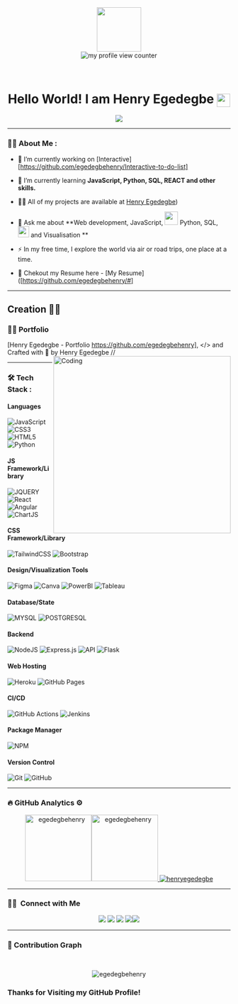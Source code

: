 <div id="header" align="center">
  <img src="https://media.giphy.com/media/M9gbBd9nbDrOTu1Mqx/giphy.gif" width="100"/>
</div>
<div align="center">
<img src="https://komarev.com/ghpvc/?username=egedegbehenry&style=flat-square&color=blue" alt="my profile view counter" />
</div>
<br>
<br>
<div align="center">
<h1>
  Hello World! I am Henry Egedegbe
  <img src="https://media.giphy.com/media/hvRJCLFzcasrR4ia7z/giphy.gif" width="30px" align="center"/>
</h1>
</div>
<p align="center">
  <img src="https://readme-typing-svg.herokuapp.com/?lines=Frontend+and+Backend+Software+Developer;+HTML,+CSS,+JavaScript;+Python,+Git.+GitHub;+and+other+skills." />
</p>

---

### :man_technologist: About Me :

- 🔭 I’m currently working on [Interactive][https://github.com/egedegbehenry/Interactive-to-do-list]

- 🌱 I’m currently learning **JavaScript, Python, SQL, REACT and other skills.**

- 👨‍💻 All of my projects are available at [Henry Egedegbe](https://github.com/egedegbehenry?tab=repositories))

- 💬 Ask me about **Web development, JavaScript, <img src="https://media.giphy.com/media/WUlplcMpOCEmTGBtBW/giphy.gif" width="30"> Python, SQL, <img src="https://media.giphy.com/media/v1.Y2lkPTc5MGI3NjExajdsamhvZmw5NjdtaDZrdTI1OGtyOGRzeWtsa3M2NWZ1bnhoYTVkMSZlcD12MV9pbnRlcm5hbF9naWZfYnlfaWQmY3Q9Zw/dtB7kgF86VwZWY5Iee/giphy.gif" width="25" height="25"> and Visualisation **

- :zap: In my free time, I explore the world via air or road trips, one place at a time.

- 📄 Chekout my Resume here - [My Resume]([https://github.com/egedegbehenry/#]

<hr>

## Creation 👨‍💻

### 👨‍💻 Portfolio

[Henry Egedegbe - Portfolio https://github.com/egedegbehenry],
</> and Crafted with 💛 by Henry Egedegbe
//<img id="optionalstuff" alt="Coding" src="https://media.giphy.com/media/dWesBcTLavkZuG35MI/giphy.gif" width=400px align="right"/>

---

### :hammer_and_wrench: Tech Stack :

#### Languages

![JavaScript](https://img.shields.io/badge/-JavaScript-000?style=for-the-badge&logo=javascript)
![CSS3](https://img.shields.io/badge/-CSS3-000?style=for-the-badge&logo=css3)
![HTML5](https://img.shields.io/badge/-HTML5-000?style=for-the-badge&logo=html5)
![Python](https://img.shields.io/badge/-Python-000?style=for-the-badge&logo=python)

#### JS Framework/Library

![JQUERY](https://img.shields.io/badge/-JQUERY-000?style=for-the-badge&logo=jquery)
![React](https://img.shields.io/badge/-ReactJS-000?style=for-the-badge&logo=react)
![Angular](https://img.shields.io/badge/-AngularJS-000?style=for-the-badge&logo=angular)
![ChartJS](https://img.shields.io/badge/-CHART.JS-000?style=for-the-badge&logo=chart.js)

#### CSS Framework/Library

![TailwindCSS](https://img.shields.io/badge/-TailwindCSS-000?style=for-the-badge&logo=tailwind-css)
![Bootstrap](https://img.shields.io/badge/-Bootstrap-000?style=for-the-badge&logo=bootstrap)

#### Design/Visualization Tools

![Figma](https://img.shields.io/badge/-Figma-000?style=for-the-badge&logo=figma)
![Canva](https://img.shields.io/badge/-Canva-000?style=for-the-badge&logo=canva)
![PowerBI](https://img.shields.io/badge/-PowerBI-000?style=for-the-badge&logo=powerbi)
![Tableau](https://img.shields.io/badge/-Tableau-000?style=for-the-badge&logo=tableau)

#### Database/State

![MYSQL](https://img.shields.io/badge/-MYSQL-000?style=for-the-badge&logo=mysql)
![POSTGRESQL](https://img.shields.io/badge/-POSTGRESQL-000?style=for-the-badge&logo=postgresql)

#### Backend

![NodeJS](https://img.shields.io/badge/-NodeJS-000?style=for-the-badge&logo=node.js&logoColor=pink)
![Express.js](https://img.shields.io/badge/-ExpressJS-000?style=for-the-badge&logo=express)
![API](https://img.shields.io/badge/-API-000?style=for-the-badge&logo=fastapi)
![Flask](https://img.shields.io/badge/-FLASK-000?style=for-the-badge&logo=flask)

#### Web Hosting

![Heroku](https://img.shields.io/badge/-Heroku-000?style=for-the-badge&logo=heroku)
![GitHub Pages](https://img.shields.io/badge/-GitHub%20Pages-000?style=for-the-badge&logo=github)

#### CI/CD

![GitHub Actions](https://img.shields.io/badge/-github%20actions-000?style=for-the-badge&logo=githubactions)
![Jenkins](https://img.shields.io/badge/-jenkins-000?style=for-the-badge&logo=jenkins)

#### Package Manager

![NPM](https://img.shields.io/badge/-NPM-000?style=for-the-badge&logo=npm)

#### Version Control

![Git](https://img.shields.io/badge/-Git-000?style=for-the-badge&logo=git)
![GitHub](https://img.shields.io/badge/-GitHub-000?style=for-the-badge&logo=github)

---

### :fire:&nbsp;GitHub Analytics ⚙️

<p align="center">
<a href="https://github.com/egedegbehenry">
<img  src="https://github-readme-stats.vercel.app/api?username=egedegbehenry&show_icons=true&locale=en&theme=nightowl&hide_border=true" alt="egedegbehenry" height=150px /><img  src="https://github-readme-stats.vercel.app/api/top-langs?username=egedegbehenry&show_icons=true&locale=en&layout=compact&theme=nightowl&hide_border=true" alt="egedegbehenry" height=150px/>
  <img src="https://github-readme-streak-stats.herokuapp.com/?user=egedegbehenry&theme=nightowl&hide_border=true" alt="henryegedegbe"/>
</a>
</p>
<hr>

### 🤝🏻 &nbsp;Connect with Me

<p align="center">
<a href="https:/egedegbehenry.github.io/Personal-Profile/"><img src="https://img.shields.io/badge/-Website-00A5E9?style=flat&logo=googlechrome&logoColor=white"/></a>
<a href="mailto:egedegbehe@gmail.com"><img src="https://img.shields.io/badge/-Mail-D14836?style=flat&logo=Gmail&logoColor=white"/></a>
<a href="https://www.linkedin.com/in/henry-egedegbe-38763284"><img src="https://img.shields.io/badge/-LinkedIn-0077B5?style=flat&logo=Linkedin&logoColor=white"/></a>
<a href="https://github.com/egedegbehenry"><img src="https://img.shields.io/badge/-Github-E1306C?style=flat&logo=Github&logoColor=white"/></a><a href="https://twitter.com/HenryEgedegbe"><img src="https://img.shields.io/badge/-Twitter-42C3F7?style=flat&logo=twitter&logoColor=white"/></a>
</p>

<hr>

### 🤖 Contribution Graph 

<br>

<p align="center">
<img src="https://github-readme-activity-graph.vercel.app/graph?username=egedegbehenry&theme=react-dark&hide_border=true" alt="egedegbehenry"/>
</p>

### Thanks for Visiting my GitHub Profile!
